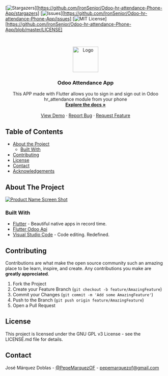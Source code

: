 [![Stargazers][stars-shield]][https://github.com/IronSenior/Odoo-hr-attendance-Phone-App/stargazers]
[![Issues][issues-shield]][https://github.com/IronSenior/Odoo-hr-attendance-Phone-App/issues]
[![MIT License][license-shield]][https://github.com/IronSenior/Odoo-hr-attendance-Phone-App/blob/master/LICENSE]


<!-- PROJECT LOGO -->
<br />
<p align="center">
  <a href="https://github.com/IronSenior/Odoo-hr-attendance-Phone-App">
    <img src="/android/app/src/ic_launcher.png" alt="Logo" width="80" height="80">
  </a>

  <h3 align="center">Odoo Attendance App</h3>

  <p align="center">
    This APP made with Flutter allows you to sign in and sign out in Odoo hr_attendance module from your phone
    <br />
    <a href="https://github.com/IronSenior/Odoo-hr-attendance-Phone-App"><strong>Explore the docs »</strong></a>
    <br />
    <br />
    <a href="https://github.com/IronSenior/Odoo-hr-attendance-Phone-App">View Demo</a>
    ·
    <a href="https://github.com/IronSenior/Odoo-hr-attendance-Phone-App/issues">Report Bug</a>
    ·
    <a href="https://github.com/IronSenior/Odoo-hr-attendance-Phone-App/issues">Request Feature</a>
  </p>
</p>



<!-- TABLE OF CONTENTS -->
## Table of Contents

* [About the Project](#about-the-project)
  * [Built With](#built-with)
* [Contributing](#contributing)
* [License](#license)
* [Contact](#contact)
* [Acknowledgements](#acknowledgements)



<!-- ABOUT THE PROJECT -->
## About The Project

[![Product Name Screen Shot][product-screenshot]](https://example.com)



### Built With

* [Flutter](https://flutter.dev/) -  Beautiful native apps in record time.
* [Flutter Odoo Api](https://pub.dev/packages/odoo_api)
* [Visual Studio Code](https://code.visualstudio.com/) - Code editing. Redefined.


<!-- CONTRIBUTING -->
## Contributing

Contributions are what make the open source community such an amazing place to be learn, inspire, and create. Any contributions you make are **greatly appreciated**.

1. Fork the Project
2. Create your Feature Branch (`git checkout -b feature/AmazingFeature`)
3. Commit your Changes (`git commit -m 'Add some AmazingFeature'`)
4. Push to the Branch (`git push origin feature/AmazingFeature`)
5. Open a Pull Request



<!-- LICENSE -->
## License

This project is licensed under the GNU GPL v3 License - see the LICENSE.md file for details.



<!-- CONTACT -->
## Contact

José Márquez Doblas - [@PepeMarquezOF](https://twitter.com/PepeMarquezOF) - pepemarquezof@gmail.com



<!-- MARKDOWN LINKS & IMAGES -->
<!-- https://www.markdownguide.org/basic-syntax/#reference-style-links -->
[contributors-shield]: https://img.shields.io/github/contributors/othneildrew/Best-README-Template.svg?style=flat-square
[contributors-url]: https://github.com/othneildrew/Best-README-Template/graphs/contributors
[forks-shield]: https://img.shields.io/github/forks/othneildrew/Best-README-Template.svg?style=flat-square
[forks-url]: https://github.com/othneildrew/Best-README-Template/network/members
[stars-shield]: https://img.shields.io/github/stars/othneildrew/Best-README-Template.svg?style=flat-square
[stars-url]: https://github.com/othneildrew/Best-README-Template/stargazers
[issues-shield]: https://img.shields.io/github/issues/othneildrew/Best-README-Template.svg?style=flat-square
[issues-url]: https://github.com/othneildrew/Best-README-Template/issues
[license-shield]: https://img.shields.io/github/license/othneildrew/Best-README-Template.svg?style=flat-square
[license-url]: https://github.com/othneildrew/Best-README-Template/blob/master/LICENSE.txt
[linkedin-shield]: https://img.shields.io/badge/-LinkedIn-black.svg?style=flat-square&logo=linkedin&colorB=555
[linkedin-url]: https://linkedin.com/in/othneildrew
[product-screenshot]: images/screenshot.png
